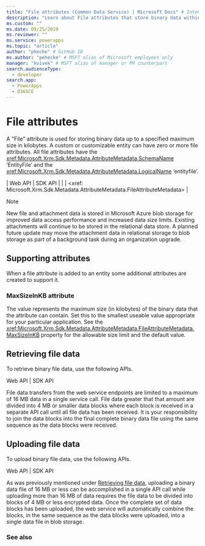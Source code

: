 ```yaml
---
title: "File attributes (Common Data Service) | Microsoft Docs" # Intent and product brand in a unique string of 43-59 chars including spaces
description: "Learn about File attributes that store binary data within the application, supporting attributes, retrieving binary data, and uploading binary data." # 115-145 characters including spaces. This abstract displays in the search result.
ms.custom: ""
ms.date: 09/25/2019
ms.reviewer: ""
ms.service: powerapps
ms.topic: "article"
author: "phecke" # GitHub ID
ms.author: "pehecke" # MSFT alias of Microsoft employees only
manager: "kvivek" # MSFT alias of manager or PM counterpart
search.audienceType: 
  - developer
search.app: 
  - PowerApps
  - D365CE
---
```

# File attributes

A "File" attribute is used for storing binary data up to a specified maximum size in kilobytes. A custom or customizable entity can have zero or more file attributes. All file attributes have the <xref:Microsoft.Xrm.Sdk.Metadata.AttributeMetadata.SchemaName> ‘EntityFile’ and the <xref:Microsoft.Xrm.Sdk.Metadata.AttributeMetadata.LogicalName> ‘entityfile’.

| Web API | SDK API |
| | <xref: Microsoft.Xrm.Sdk.Metadata.AttributeMetadata.FileAttributeMetadata> |

<!--File data is not passed to plug-ins for performance reasons. You must retrieve the file data in plug-in code using an explicit retrieve call. -->

> [!NOTE]
> New file and attachment data is stored in Microsoft Azure blob storage for improved data access performance and increased data size limits. Existing attachments will continue to be stored in the relational data store. A planned future update may move the attachment data in relational storage to blob storage as part of a background task during an organization upgrade.
  
<a name="BKMK_SupportingAttributes"></a>   
## Supporting attributes  
When a file attribute is added to an entity some additional attributes are created to support it.
  
### MaxSizeInKB attribute

 The value represents the maximum size (in kilobytes) of the binary data that the attribute can contain. Set this to the smallest useable value appropriate for your particular application. See the <xref:Microsoft.Xrm.Sdk.Metadata.AttributeMetadata.FileAttributeMetadata.MaxSizeInKB> property for the allowable size limit and the default value.
  
<a name="BKMK_RetrievingFiles"></a>
## Retrieving file data
To retrieve binary file data, use the following APIs.

Web API | SDK API

<!-- Research: Web API may transfer the complete file in one call -->
File data transfers from the web service endpoints are limited to a maximum of 16 MB data in a single service call. File data greater that that amount are divided into 4 MB or smaller data blocks where each block is received in a separate API call until all file data has been received. It is your responsibility to join the data blocks into the final complete binary data file using the same sequence as the data blocks were received.

<a name="BKMK_UploadingFiles"></a>   
## Uploading file data  
To upload binary file data, use the following APIs.

Web API | SDK API

As was previously mentioned under [Retrieving file data](#retrieving-file-data), uploading a binary data file of 16 MB or less can be accomplished in a single API call while uploading more than 16 MB of data requires the file data to be divided into blocks of 4 MB or less encrypted data. Once the complete set of data blocks has been uploaded, the web service will automatically combine the blocks, in the same sequence as the data blocks were uploaded, into a single data file in blob storage.
  
### See also  
